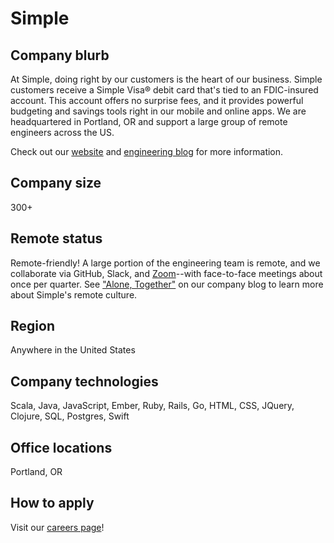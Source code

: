 # Simple

## Company blurb

At Simple, doing right by our customers is the heart of our business. Simple customers receive a Simple Visa® debit card that's tied to an FDIC-insured account. This account offers no surprise fees, and it provides powerful budgeting and savings tools right in our mobile and online apps. We are headquartered in Portland, OR and support a large group of remote engineers across the US.

Check out our [website](https://www.simple.com) and [engineering blog](https://www.simple.com/engineering) for more information.

## Company size

300+

## Remote status

Remote-friendly! A large portion of the engineering team is remote, and we collaborate via GitHub, Slack, and [Zoom](https://zoom.us)--with face-to-face meetings about once per quarter. See ["Alone, Together"](https://www.simple.com/company/alone-together-why-our-remotes-love-to-keep-their-distance) on our company blog to learn more about Simple's remote culture.

## Region

Anywhere in the United States

## Company technologies

Scala, Java, JavaScript, Ember, Ruby, Rails, Go, HTML, CSS, JQuery, Clojure, SQL, Postgres, Swift


## Office locations

Portland, OR

## How to apply

Visit our [careers page](https://www.simple.com/careers)!
